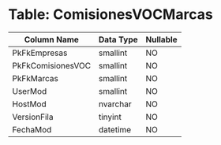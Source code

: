 # Table: ComisionesVOCMarcas

| Column Name | Data Type | Nullable |
|-------------|-----------|----------|
| PkFkEmpresas | smallint | NO |
| PkFkComisionesVOC | smallint | NO |
| PkFkMarcas | smallint | NO |
| UserMod | smallint | NO |
| HostMod | nvarchar | NO |
| VersionFila | tinyint | NO |
| FechaMod | datetime | NO |
